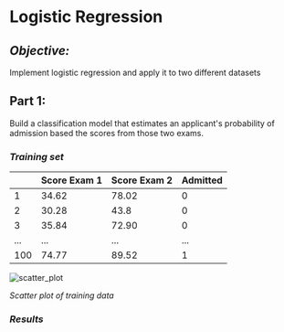 # Logistic Regression
## _Objective:_
Implement logistic regression and apply it to two different datasets

## Part 1:
Build a classification model that estimates an applicant's probability of admission based the scores from those two exams.

### _Training set_
|     | Score Exam 1 | Score Exam 2  | Admitted |
|-----|--------------|---------------|----------|
| 1   | 34.62        | 78.02         | 0        |
| 2   | 30.28        | 43.8          | 0        |
| 3   | 35.84        | 72.90         | 0        |
| ... | ...          | ...           | ...      |
| 100 | 74.77        | 89.52         | 1        |


![scatter_plot](https://i.imgur.com/tPLpTsQ.png)

_Scatter plot of training data_

### _Results_